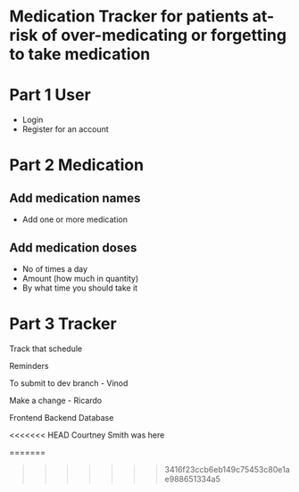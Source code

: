 # Medication Tracker for patients at-risk of over-medicating or forgetting to take medication

# Part 1 User

- Login
- Register for an account

# Part 2 Medication

## Add medication names

- Add one or more medication

## Add medication doses

- No of times a day
- Amount (how much in quantity)
- By what time you should take it

# Part 3 Tracker

Track that schedule

Reminders

To submit to dev branch - Vinod

Make a change - Ricardo

Frontend
Backend
Database

<<<<<<< HEAD
Courtney Smith was here

=======
>>>>>>> 3416f23ccb6eb149c75453c80e1ae988651334a5